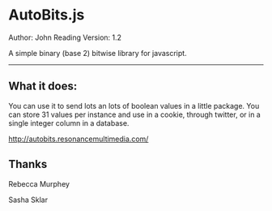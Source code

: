 AutoBits.js
=====================

Author: John Reading
Version: 1.2

A simple binary (base 2) bitwise library for javascript.

----------------------------------------

What it does:
-----------------

You can use it to send lots an lots of boolean values in a little package. You can store 31 values per instance and use in a cookie, through twitter, or in a single integer column in a database.

http://autobits.resonancemultimedia.com/ 


Thanks
-------

Rebecca Murphey

Sasha Sklar